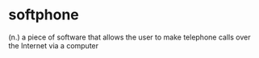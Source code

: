# softphone
(n.) a piece of software that allows the user to make telephone calls over the Internet via a computer
